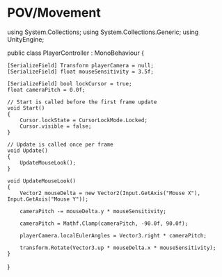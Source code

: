 # POV/Movement
using System.Collections;
using System.Collections.Generic;
using UnityEngine;

public class PlayerController : MonoBehaviour
{

    [SerializeField] Transform playerCamera = null;
    [SerializeField] float mouseSensitivity = 3.5f;

    [SerializeField] bool lockCursor = true;
    float cameraPitch = 0.0f;

    // Start is called before the first frame update
    void Start()
    {
        Cursor.lockState = CursorLockMode.Locked;
        Cursor.visible = false;
    }

    // Update is called once per frame
    void Update()
    {
        UpdateMouseLook();
    }

    void UpdateMouseLook()
    {
        Vector2 mouseDelta = new Vector2(Input.GetAxis("Mouse X"), Input.GetAxis("Mouse Y"));

        cameraPitch -= mouseDelta.y * mouseSensitivity;

        cameraPitch = Mathf.Clamp(cameraPitch, -90.0f, 90.0f);

        playerCamera.localEulerAngles = Vector3.right * cameraPitch;

        transform.Rotate(Vector3.up * mouseDelta.x * mouseSensitivity);
    }
}

